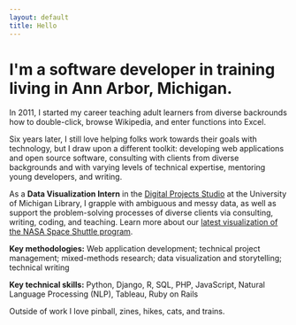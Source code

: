 ```yaml
---
layout: default
title: Hello
---
```



# I'm a software developer in training living in Ann Arbor, Michigan. 

In 2011, I started my career teaching adult learners from diverse backrounds how to double-click, browse Wikipedia, and  enter functions into Excel. 

Six years later, I still love helping folks work towards their goals with technology, but I draw upon a different toolkit: developing web applications and open source software, consulting with clients from diverse backgrounds and with varying levels of technical expertise, mentoring young developers, and writing.

As a **Data Visualization Intern** in the [Digital Projects Studio](http://clarkdatalabs.github.io) at the University of Michigan Library, I grapple with ambiguous and messy data, as well as support the problem-solving processes of diverse clients via consulting, writing, coding, and teaching. Learn more about our [latest visualization of the NASA Space Shuttle program](https://clarklabs.lib.umich.edu/2017/11/08/using_processing_visualize_space_exploration/).

**Key methodologies:** Web application development; technical project management; mixed-methods research; data visualization and storytelling; technical writing

**Key technical skills:** Python, Django, R, SQL, PHP, JavaScript, Natural Language Processing (NLP), Tableau, Ruby on Rails

Outside of work I love pinball, zines, hikes, cats, and trains.